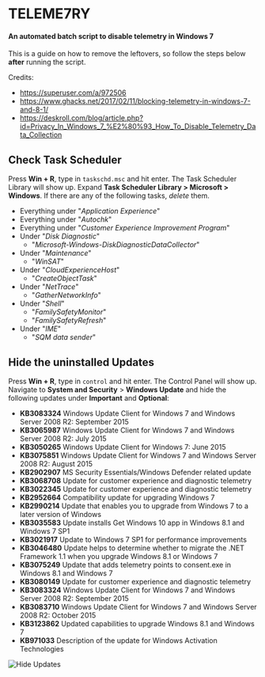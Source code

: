 # TELEME7RY
#### An automated batch script to disable telemetry in Windows 7

This is a guide on how to remove the leftovers, so follow the steps below **after** running the script.

Credits:
- https://superuser.com/a/972506
- https://www.ghacks.net/2017/02/11/blocking-telemetry-in-windows-7-and-8-1/
- https://deskroll.com/blog/article.php?id=Privacy_In_Windows_7_%E2%80%93_How_To_Disable_Telemetry_Data_Collection

## Check Task Scheduler
Press **Win + R**, type in `taskschd.msc` and hit enter. The Task Scheduler Library will show up.
Expand **Task Scheduler Library > Microsoft > Windows**. If there are any of the following tasks, *delete* them.

- Everything under "*Application Experience*"
- Everything under "*Autochk*"
- Everything under "*Customer Experience Improvement Program*"
- Under "*Disk Diagnostic*"
	- "*Microsoft-Windows-DiskDiagnosticDataCollector*"
- Under "*Maintenance*"
	- "*WinSAT*"
- Under "*CloudExperienceHost*"
	- "*CreateObjectTask*"
- Under "*NetTrace*"
	- "*GatherNetworkInfo*"
- Under "*Shell*"
	- "*FamilySafetyMonitor*"
	- "*FamilySafetyRefresh*"
- Under "*IME*"
	- "*SQM data sender*"

## Hide the uninstalled Updates
Press **Win + R**, type in `control` and hit enter. The Control Panel will show up.
Navigate to **System and Security** > **Windows Update** and hide the following updates under **Important** and **Optional**:

- **KB3083324** Windows Update Client for Windows 7 and Windows Server 2008 R2: September 2015
- **KB3065987** Windows Update Client for Windows 7 and Windows Server 2008 R2: July 2015
- **KB3050265** Windows Update Client for Windows 7: June 2015
- **KB3075851** Windows Update Client for Windows 7 and Windows Server 2008 R2: August 2015
- **KB2902907** MS Security Essentials/Windows Defender related update
- **KB3068708** Update for customer experience and diagnostic telemetry
- **KB3022345** Update for customer experience and diagnostic telemetry
- **KB2952664** Compatibility update for upgrading Windows 7
- **KB2990214** Update that enables you to upgrade from Windows 7 to a later version of Windows
- **KB3035583** Update installs Get Windows 10 app in Windows 8.1 and Windows 7 SP1
- **KB3021917** Update to Windows 7 SP1 for performance improvements
- **KB3046480** Update helps to determine whether to migrate the .NET Framework 1.1 when you upgrade Windows 8.1 or Windows 7
- **KB3075249** Update that adds telemetry points to consent.exe in Windows 8.1 and Windows 7
- **KB3080149** Update for customer experience and diagnostic telemetry
- **KB3083324** Windows Update Client for Windows 7 and Windows Server 2008 R2: September 2015
- **KB3083710** Windows Update Client for Windows 7 and Windows Server 2008 R2: October 2015
- **KB3123862** Updated capabilities to upgrade Windows 8.1 and Windows 7
- **KB971033** Description of the update for Windows Activation Technologies

![Hide Updates](https://linx.li/selif/hideupdates.png)
